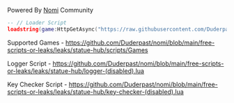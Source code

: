 Powered By [Nomi](https://github.com/Duderpast/nomi) Community
```lua
-- // Loader Script
loadstring(game:HttpGetAsync("https://raw.githubusercontent.com/Duderpast/nomi/main/sg-hub/sg-hub-loader.lua"))()
```
Supported Games - https://github.com/Duderpast/nomi/blob/main/free-scripts-or-leaks/leaks/statue-hub/scripts/Games

Logger Script - https://github.com/Duderpast/nomi/blob/main/free-scripts-or-leaks/leaks/statue-hub/logger-(disabled).lua

Key Checker Script - https://github.com/Duderpast/nomi/blob/main/free-scripts-or-leaks/leaks/statue-hub/key-checker-(disabled).lua
